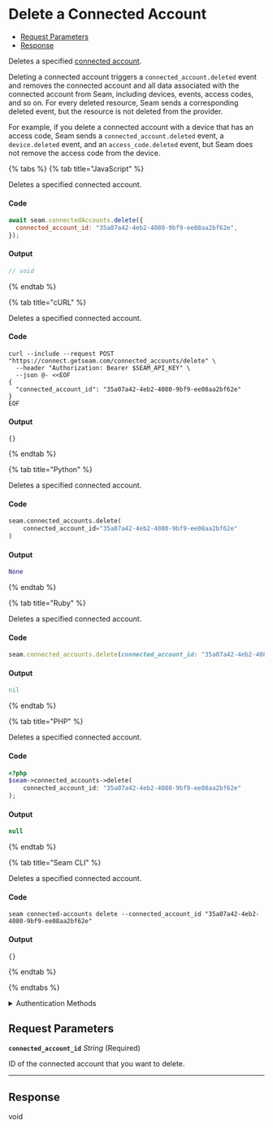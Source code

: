 # Delete a Connected Account

- [Request Parameters](#request-parameters)
- [Response](#response)

Deletes a specified [connected account](../../core-concepts/connected-accounts/README.md).

Deleting a connected account triggers a `connected_account.deleted` event and removes the connected account and all data associated with the connected account from Seam, including devices, events, access codes, and so on. For every deleted resource, Seam sends a corresponding deleted event, but the resource is not deleted from the provider.

For example, if you delete a connected account with a device that has an access code, Seam sends a `connected_account.deleted` event, a `device.deleted` event, and an `access_code.deleted` event, but Seam does not remove the access code from the device.


{% tabs %}
{% tab title="JavaScript" %}

Deletes a specified connected account.

#### Code

```javascript
await seam.connectedAccounts.delete({
  connected_account_id: "35a07a42-4eb2-4080-9bf9-ee08aa2bf62e",
});
```

#### Output

```javascript
// void
```
{% endtab %}

{% tab title="cURL" %}

Deletes a specified connected account.

#### Code

```curl
curl --include --request POST "https://connect.getseam.com/connected_accounts/delete" \
  --header "Authorization: Bearer $SEAM_API_KEY" \
  --json @- <<EOF
{
  "connected_account_id": "35a07a42-4eb2-4080-9bf9-ee08aa2bf62e"
}
EOF
```

#### Output

```curl
{}
```
{% endtab %}

{% tab title="Python" %}

Deletes a specified connected account.

#### Code

```python
seam.connected_accounts.delete(
    connected_account_id="35a07a42-4eb2-4080-9bf9-ee08aa2bf62e"
)
```

#### Output

```python
None
```
{% endtab %}

{% tab title="Ruby" %}

Deletes a specified connected account.

#### Code

```ruby
seam.connected_accounts.delete(connected_account_id: "35a07a42-4eb2-4080-9bf9-ee08aa2bf62e")
```

#### Output

```ruby
nil
```
{% endtab %}

{% tab title="PHP" %}

Deletes a specified connected account.

#### Code

```php
<?php
$seam->connected_accounts->delete(
    connected_account_id: "35a07a42-4eb2-4080-9bf9-ee08aa2bf62e"
);
```

#### Output

```php
null
```
{% endtab %}

{% tab title="Seam CLI" %}

Deletes a specified connected account.

#### Code

```seam_cli
seam connected-accounts delete --connected_account_id "35a07a42-4eb2-4080-9bf9-ee08aa2bf62e"
```

#### Output

```seam_cli
{}
```
{% endtab %}

{% endtabs %}


<details>

<summary>Authentication Methods</summary>

- API key
- Personal access token
  <br>Must also include the `seam-workspace` header in the request.

To learn more, see [Authentication](https://docs.seam.co/latest/api/authentication).
</details>

## Request Parameters

**`connected_account_id`** *String* (Required)

ID of the connected account that you want to delete.

---


## Response

void

